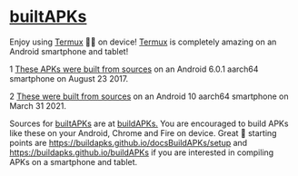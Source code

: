 <link rel="prerender" href="https://sdrausty.github.io/builtAPKs/">

# [builtAPKs](https://github.com/sdrausty/builtAPKs)

Enjoy using [Termux](https://github.com/termux/) 💪🙂 on device! [Termux](https://github.com/termux/) is completely amazing on an Android smartphone and tablet! 

1 [These APKs were built from sources](./builtAPKs2017) on an Android 6.0.1 aarch64 smartphone on August 23 2017.

2 [These were built from sources](./builtAPKs2021) on an Android 10 aarch64 smartphone on March 31 2021.

Sources for [builtAPKs](https://github.com/sdrausty/builtAPKs) are at [buildAPKs.](https://buildapks.github.io/buildAPKs/) You are encouraged to build APKs like these on your Android, Chrome and Fire on device. Great 🌟 starting points are https://buildapks.github.io/docsBuildAPKs/setup and https://buildapks.github.io/buildAPKs if you are interested in compiling APKs on a smartphone and tablet. 
